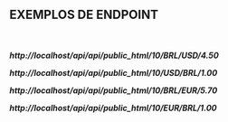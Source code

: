 <H2>EXEMPLOS DE ENDPOINT </H2>
<H5>
  
  <BR>
  <P>
http://localhost/api/api/public_html/10/BRL/USD/4.50
<BR>
  <P>
http://localhost/api/api/public_html/10/USD/BRL/1.00
<BR>
  <P>
http://localhost/api/api/public_html/10/BRL/EUR/5.70
<BR>
  <P>
http://localhost/api/api/public_html/10/EUR/BRL/1.00
</H5>
